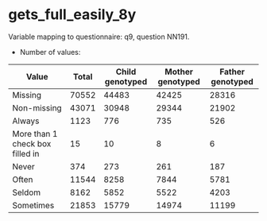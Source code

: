 # gets_full_easily_8y
Variable mapping to questionnaire: q9, question NN191.
- Number of values:

| Value | Total | Child genotyped | Mother genotyped | Father genotyped |
| ----- | ----- | --------------- | ---------------- | ---------------- |
| Missing | 70552 | 44483 | 42425 | 28316 |
| Non-missing | 43071 | 30948 | 29344 | 21902 |
| Always | 1123 | 776 | 735 |526 |
| More than 1 check box filled in | 15 | 10 | 8 |6 |
| Never | 374 | 273 | 261 |187 |
| Often | 11544 | 8258 | 7844 |5781 |
| Seldom | 8162 | 5852 | 5522 |4203 |
| Sometimes | 21853 | 15779 | 14974 |11199 |



